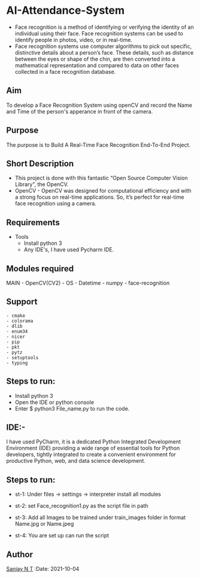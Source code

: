 
# AI-Attendance-System
- Face recognition is a method of identifying or verifying the identity of an individual using their face. Face recognition systems can be used to identify people in photos, video, or in real-time.
- Face recognition systems use computer algorithms to pick out specific, distinctive details about a person’s face. These details, such as distance between the eyes or shape of the chin, are then converted into a mathematical representation and compared to data on other faces collected in a face recognition database.


## Aim
To develop a Face Recognition System using openCV and record the Name and Time of the person's apperance in front of the camera.


## Purpose
The purpose is to Build A Real-Time Face Recognition End-To-End Project.


## Short Description
- This project is done with this fantastic “Open Source Computer Vision Library”, the OpenCV.
- OpenCV
        - OpenCV was designed for computational efficiency and with a strong focus on     real-time applications. So, it’s perfect for real-time face recognition using a camera.

## Requirements
- Tools
	- Install python 3
	- Any IDE's, I have used Pycharm IDE.

## Modules required
MAIN 
    - OpenCV(CV2)
    - OS
    - Datetime
    - numpy
    - face-recognition
## Support
    - cmake
    - colorama
    - dlib
    - enum34
    - nicer
    - pip
    - pkt
    - pytz
    - setuptools
    - typing

## Steps to run:
- Install python 3
- Open the IDE or python console
- Enter $ python3 File_name.py to run the code.

## IDE:-
  I have used PyCharm, it is a dedicated Python Integrated Development Environment (IDE)
providing a wide range of essential tools for Python developers, tightly integrated
to create a convenient environment for productive Python, web, and data science development.

## Steps to run:
- st-1:
    Under files -> settings -> interpreter install all modules
- st-2:
    set Face_recognition1.py as the script file in path
- st-3:
    Add all Images to be trained under train_images folder in format
    Name.jpg or Name.jpeg

- st-4:
    You are set up can run the script
  
## Author
[Sanjay N T](https://github.com/sanjay-nt)
:Date: 2021-10-04


